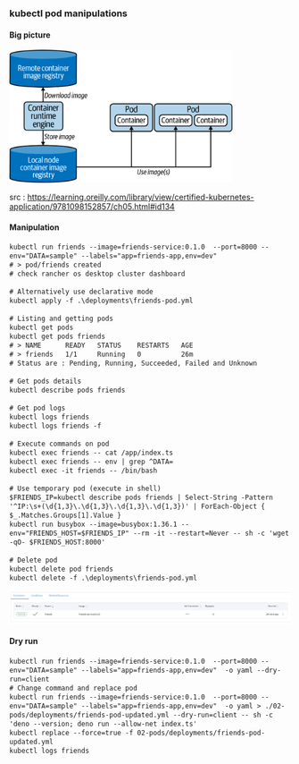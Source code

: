 ### kubectl pod manipulations 

#### Big picture

<img src="assets/kubelet-container-images.png" style="width:400px" alt="pods in kubernetes">

src : https://learning.oreilly.com/library/view/certified-kubernetes-application/9781098152857/ch05.html#id134

#### Manipulation 

```shell
kubectl run friends --image=friends-service:0.1.0  --port=8000 --env="DATA=sample" --labels="app=friends-app,env=dev"
# > pod/friends created
# check rancher os desktop cluster dashboard 

# Alternatively use declarative mode
kubectl apply -f .\deployments\friends-pod.yml

# Listing and getting pods 
kubectl get pods
kubectl get pods friends
# > NAME      READY   STATUS    RESTARTS   AGE
# > friends   1/1     Running   0          26m
# Status are : Pending, Running, Succeeded, Failed and Unknown

# Get pods details 
kubectl describe pods friends

# Get pod logs 
kubectl logs friends
kubectl logs friends -f 

# Execute commands on pod 
kubectl exec friends -- cat /app/index.ts
kubectl exec friends -- env | grep ^DATA=
kubectl exec -it friends -- /bin/bash

# Use temporary pod (execute in shell)
$FRIENDS_IP=kubectl describe pods friends | Select-String -Pattern '^IP:\s+(\d{1,3}\.\d{1,3}\.\d{1,3}\.\d{1,3})' | ForEach-Object { $_.Matches.Groups[1].Value }
kubectl run busybox --image=busybox:1.36.1 --env="FRIENDS_HOST=$FRIENDS_IP" --rm -it --restart=Never -- sh -c 'wget -qO- $FRIENDS_HOST:8000'

# Delete pod 
kubectl delete pod friends
kubectl delete -f .\deployments\friends-pod.yml
```

![rancher-desktop-pod-status.png](assets%2Francher-desktop-pod-status.png)

#### Dry run

```shell
kubectl run friends --image=friends-service:0.1.0  --port=8000 --env="DATA=sample" --labels="app=friends-app,env=dev"  -o yaml --dry-run=client
# Change command and replace pod 
kubectl run friends --image=friends-service:0.1.0  --port=8000 --env="DATA=sample" --labels="app=friends-app,env=dev"  -o yaml > ./02-pods/deployments/friends-pod-updated.yml --dry-run=client -- sh -c 'deno --version; deno run --allow-net index.ts'
kubectl replace --force=true -f 02-pods/deployments/friends-pod-updated.yml
kubectl logs friends
```
